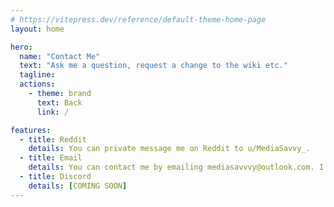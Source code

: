 ```yaml
---
# https://vitepress.dev/reference/default-theme-home-page
layout: home

hero:
  name: "Contact Me"
  text: "Ask me a question, request a change to the wiki etc."
  tagline:  
  actions:
    - theme: brand
      text: Back
      link: /

features:  
  - title: Reddit
    details: You can private message me on Reddit to u/MediaSavvy_.
  - title: Email
    details: You can contact me by emailing mediasavvvy@outlook.com. I'll try to respond in about 2-3 days or earlier.
  - title: Discord
    details: [COMING SOON]
---
```



